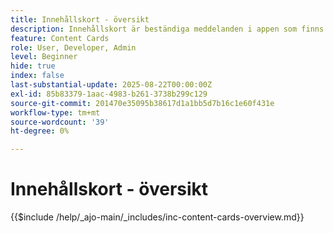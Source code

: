 ```yaml
---
title: Innehållskort - översikt
description: Innehållskort är beständiga meddelanden i appen som finns inuti en dedikerad inkorg eller feed i appen. Till skillnad från push-meddelanden avbryter de inte användaren och kan visas när det passar användaren.
feature: Content Cards
role: User, Developer, Admin
level: Beginner
hide: true
index: false
last-substantial-update: 2025-08-22T00:00:00Z
exl-id: 85b83379-1aac-4983-b261-3738b299c129
source-git-commit: 201470e35095b38617d1a1bb5d7b16c1e60f431e
workflow-type: tm+mt
source-wordcount: '39'
ht-degree: 0%

---
```


# Innehållskort - översikt

{{$include /help/_ajo-main/_includes/inc-content-cards-overview.md}}
